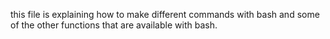 this file is explaining how to make different commands with bash and some of the other functions that are available with
bash.
